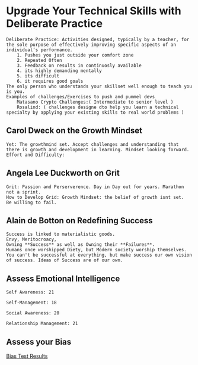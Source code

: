 # Upgrade Your Technical Skills with Deliberate Practice

    Deliberate Practice: Activities designed, typically by a teacher, for the sole purpose of effectively improving specific aspects of an individual’s performance.
        1. Pushes you just outside your comfort zone
        2. Repeated Often
        3. Feedback on results in continuosly available
        4. its highly demanding mentally
        5. its difficult
        6. it requires good goals
    The only person who understands your skillset well enough to teach you is you.
    Examples of challenges/Exercises to push and pummel devs
        Matasano Crypto Challenges:( Intermediate to senior level )
        Rosalind: ( challenges designe dto help you learn a technical specialty by applying your existing skills to real world problems )

## Carol Dweck on the Growth Mindset

    Yet: The growthmind set. Accept challenges and understanding that there is growth and development in learning. Mindset looking forward.
    Effort and Difficulty: 

## Angela Lee Duckworth on Grit

    Grit: Passion and Perserverence. Day in Day out for years. Marathon not a sprint. 
    How to Develop Grid: Growth Mindset: the belief of growth isnt set.
    Be willing to fail.

## Alain de Botton on Redefining Success

    Success is linked to materialistic goods. 
    Envy, Meritocroacy,
    Owning **Success** as well as Owning their **Failures**.
    Humans once worshipped Diety, but Modern society worship themselves.
    You can't be successful at everything, but make success our own vision of success. Ideas of Success are of our own.

## Assess Emotional Intelligence

    Self Awareness: 21

    Self-Management: 18

    Social Awareness: 20

    Relationship Management: 21

## Assess your Bias

[Bias Test Results](https://drive.google.com/drive/my-drive)
